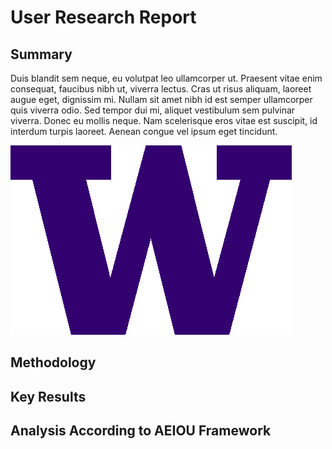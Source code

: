 # User Research Report
## Summary
Duis blandit sem neque, eu volutpat leo ullamcorper ut. Praesent vitae enim consequat, faucibus nibh ut, viverra lectus. Cras ut risus aliquam, laoreet augue eget, dignissim mi. Nullam sit amet nibh id est semper ullamcorper quis viverra odio. Sed tempor dui mi, aliquet vestibulum sem pulvinar viverra. Donec eu mollis neque. Nam scelerisque eros vitae est suscipit, id interdum turpis laoreet. Aenean congue vel ipsum eget tincidunt.

![example_pic](images/example-logo.png)

## Methodology
## Key Results
## Analysis According to AEIOU Framework